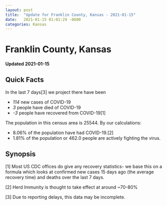 ```yaml
---
layout: post
title:  "Update for Franklin County, Kansas - 2021-01-15"
date:   2021-01-15 01:01:29 -0600
categories: Kansas
---
```


# Franklin County, Kansas
#### Updated 2021-01-15

## Quick Facts

In the last 7 days[3] we project there have been
- *114* new cases of COVID-19
- *3* people have died of COVID-19
- *-3* people have recovered from COVID-19[1]

The population in this census area is 25544. By our calculations:
- 8.06% of the population have had COVID-19.[2]
- 1.81% of the population or 462.0 people are actively fighting the virus.

## Synopsis




[1] Most US CDC offices do give any recovery statistics- we base this on a formula which looks at confirmed new cases
15 days ago (the average recovery time) and deaths over the last 7 days.

[2] Herd Immunity is thought to take effect at around ~70-80%

[3] Due to reporting delays, this data may be incomplete.
 
    